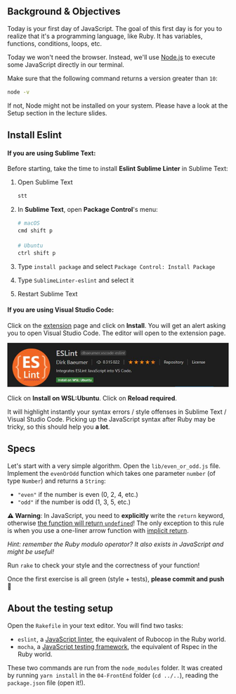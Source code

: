 ## Background & Objectives

Today is your first day of JavaScript. The goal of this first day is for you to realize that it's a programming language, like Ruby. It has variables, functions, conditions, loops, etc.

Today we won't need the browser. Instead, we'll use [Node.js](https://nodejs.org/en/) to execute some JavaScript directly in our terminal.

Make sure that the following command returns a version greater than `10`:

```bash
node -v
```

If not, Node might not be installed on your system. Please have a look at the Setup section in the lecture slides.

## Install Eslint

#### If you are using Sublime Text:

Before starting, take the time to install **Eslint Sublime Linter** in Sublime Text: 

1. Open Sublime Text

    ```bash
    stt
    ```

2. In **Sublime Text**, open **Package Control**'s menu:

    ```bash
    # macOS
    cmd shift p

    # Ubuntu
    ctrl shift p
    ```

3. Type `install package` and select `Package Control: Install Package`
4. Type `SublimeLinter-eslint` and select it
5. Restart Sublime Text

#### If you are using Visual Studio Code:

Click on the [extension](https://marketplace.visualstudio.com/items?itemName=dbaeumer.vscode-eslint) page and click on **Install**.
You will get an alert asking you to open Visual Studio Code. The editor will open to the extension page.

![eslint_vscode](eslint_vscode.jpg)

Click on **Install on WSL:Ubuntu**. Click on **Reload required**.



It will highlight instantly your syntax errors / style offenses in Sublime Text / Visual Studio Code. Picking up the JavaScript syntax after Ruby may be tricky, so this should help you **a lot**.

## Specs

Let's start with a very simple algorithm. Open the `lib/even_or_odd.js` file. Implement the `evenOrOdd` function which takes one parameter `number` (of type `Number`) and returns a `String`:

- `"even"` if the number is even (0, 2, 4, etc.)
- `"odd"` if the number is odd (1, 3, 5, etc.)

**⚠️ Warning**: In JavaScript, you need to **explicitly** write the `return` keyword, otherwise [the function will return `undefined`](https://developer.mozilla.org/en-US/docs/Web/JavaScript/Reference/Statements/return#Syntax)! The only exception to this rule is when you use a one-liner arrow function with [implicit return](https://developer.mozilla.org/en-US/docs/Web/JavaScript/Reference/Functions/Arrow_functions#Function_body).

 _Hint: remember the Ruby modulo operator? It also exists in JavaScript and might be useful!_

Run `rake` to check your style and the correctness of your function!

Once the first exercise is all green (style + tests), **please commit and push** 🙏

## About the testing setup

Open the `Rakefile` in your text editor. You will find two tasks:

- `eslint`, a [JavaScript linter](http://eslint.org/), the equivalent of Rubocop in the Ruby world.
- `mocha`, a [JavaScript testing framework](https://mochajs.org), the equivalent of Rspec in the Ruby world.

These two commands are run from the `node_modules` folder. It was created by running `yarn install` in the `04-FrontEnd` folder (`cd ../..`), reading the `package.json` file (open it!).
